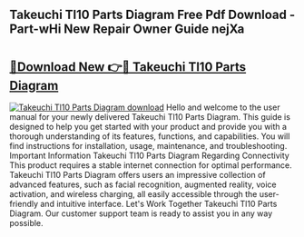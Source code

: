 ## Takeuchi Tl10 Parts Diagram Free Pdf Download - Part-wHi New Repair Owner Guide nejXa

# <h2><a href="http://dfp8mze.blite.top/?on=Takeuchi+Tl10+Parts+Diagram">🔗Download New 👉🔴 Takeuchi Tl10 Parts Diagram</a></h2>

[![Takeuchi Tl10 Parts Diagram download](https://i.imgur.com/lujVjoI.png)](http://dfp8mze.blite.top/?on=Takeuchi+Tl10+Parts+Diagram)
Hello and welcome to the user manual for your newly delivered Takeuchi Tl10 Parts Diagram. This guide is designed to help you get started with your product and provide you with a thorough understanding of its features, functions, and capabilities. You will find instructions for installation, usage, maintenance, and troubleshooting. Important Information Takeuchi Tl10 Parts Diagram Regarding Connectivity This product requires a stable internet connection for optimal performance. Takeuchi Tl10 Parts Diagram offers users an impressive collection of advanced features, such as facial recognition, augmented reality, voice activation, and wireless charging, all easily accessible through the user-friendly and intuitive interface. Let's Work Together Takeuchi Tl10 Parts Diagram. Our customer support team is ready to assist you in any way possible.
